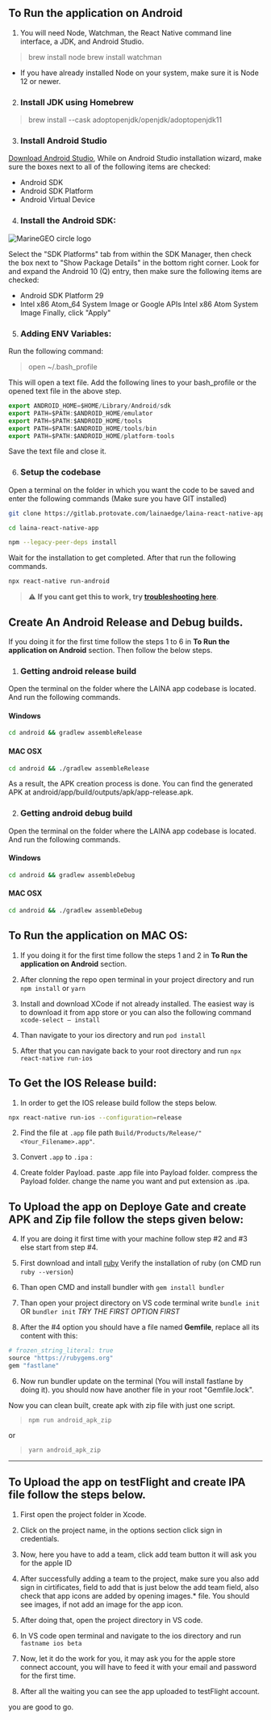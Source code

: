 
## To Run the application on Android

1. You will need Node, Watchman, the React Native command line interface, a JDK, and Android Studio.

> brew install node
> brew install watchman

- If you have already installed Node on your system, make sure it is Node 12 or newer.

2. ### Install JDK using Homebrew
> brew install --cask adoptopenjdk/openjdk/adoptopenjdk11

3. ### Install Android Studio
[Download Android Studio](https://developer.android.com/studio/index.html),  While on Android Studio installation wizard, make sure the boxes next to all of the following items are checked:

- Android SDK
- Android SDK Platform
- Android Virtual Device

4. ### Install the Android SDK:
![MarineGEO circle logo](https://reactnative.dev/assets/images/GettingStartedAndroidStudioWelcomeMacOS-cbb28b4b70c4158c1afd02ddb6b12f4a.png "MarineGEO logo")

Select the "SDK Platforms" tab from within the SDK Manager, then check the box next to "Show Package Details" in the bottom right corner. Look for and expand the Android 10 (Q) entry, then make sure the following items are checked:

- Android SDK Platform 29
- Intel x86 Atom_64 System Image or Google APIs Intel x86 Atom System Image
Finally, click "Apply"

5. ### Adding ENV Variables:
Run the following command:
> open ~/.bash_profile

This will open a text file.
Add the following lines to your bash_profile or the opened text file in the above step.
```javascript
export ANDROID_HOME=$HOME/Library/Android/sdk
export PATH=$PATH:$ANDROID_HOME/emulator
export PATH=$PATH:$ANDROID_HOME/tools
export PATH=$PATH:$ANDROID_HOME/tools/bin
export PATH=$PATH:$ANDROID_HOME/platform-tools
```
Save the text file and close it.

6. ### Setup the codebase
Open a terminal on the folder in which you want the code to be saved and enter the following commands (Make sure you have GIT installed)
```bash
git clone https://gitlab.protovate.com/lainaedge/laina-react-native-app.git
```
```bash
cd laina-react-native-app
```
```bash
npm --legacy-peer-deps install
```
Wait for the installation to get completed. After that run the following commands.

```bash
npx react-native run-android
```

> :warning: **If you cant get this to work, try [troubleshooting  here](https://reactnative.dev/docs/troubleshooting)**.

## Create An Android Release and Debug builds.
If you doing it for the first time follow the steps 1 to 6 in **To Run the application on Android** section. Then follow the below steps.

1. ### Getting android release build
Open the terminal on the folder where the LAINA app codebase is located. And run the following commands.
#### Windows
```bash
cd android && gradlew assembleRelease
```
#### MAC OSX
```bash
cd android && ./gradlew assembleRelease
```

As a result, the APK creation process is done. You can find the generated APK at android/app/build/outputs/apk/app-release.apk. 

2. ### Getting android debug build
Open the terminal on the folder where the LAINA app codebase is located. And run the following commands.
#### Windows
```bash
cd android && gradlew assembleDebug
```
#### MAC OSX
```bash
cd android && ./gradlew assembleDebug
```

## To Run the application on MAC OS:
1. If you doing it for the first time follow the steps 1 and 2 in **To Run the application on Android** section.

2. After clonning the repo open terminal in your project directory and run `npm install` or `yarn`

3. Install and download XCode if not already installed. The easiest way is to download it from app store or you can also the following command `xcode-select — install`

4. Than navigate to your ios directory and run `pod install`

5. After that you can navigate back to your root directory and run `npx react-native run-ios`

## To Get the IOS Release build:

1. In order to get the IOS release build follow the steps below.
```bash
npx react-native run-ios --configuration=release
```
2. Find the file at `.app` file path `Build/Products/Release/"<Your_Filename>.app"`.

3. Convert `.app` to `.ipa` :

4. Create folder Payload.
paste .app file into Payload folder.
compress the Payload folder.
change the name you want and put extension as .ipa.

## To Upload the app on Deploye Gate and create APK and Zip file follow the steps given below:

4. If you are doing it first time with your machine follow step #2 and #3 else start from step #4.

5. First download and intall [ruby](#https://rubyinstaller.org/downloads/)
Verify the installation of ruby (on CMD run `ruby --version`)

6. Than open CMD and install bundler with `gem install bundler`

7. Than open your project directory on VS code terminal write `bundle init` OR `bundler init` *TRY THE FIRST OPTION FIRST*

8. After the #4 option you should have a file named **Gemfile**, replace all its content with this: 
```rb
# frozen_string_literal: true
source "https://rubygems.org"
gem "fastlane"
```

6. Now run bundler update on the terminal (You will install fastlane by doing it). 
    you should now have another file in your root "Gemfile.lock".

Now you can clean built, create apk with zip file with just one script.

> `npm run android_apk_zip`

or

> `yarn android_apk_zip`

---

## To Upload the app on testFlight and create IPA file follow the steps below.

1. First open the project folder in Xcode.

2. Click on the project name, in the options section click sign in credentials.

3. Now, here you have to add a team, click add team button it will ask you for the apple ID

4. After successfully adding a team to the project, make sure you also add sign in cirtificates, field to add that is just below the add team field, also check that app icons are added by opening images.* file. You should see images, if not add an image for the app icon.

5. After doing that, open the project directory in VS code.

6. In VS code open terminal and navigate to the ios directory and run `fastname ios beta`

7. Now, let it do the work for you, it may ask you for the apple store connect account, you will have to feed it with your email and password for the first time.

8. After all the waiting you can see the app uploaded to testFlight account.

you are good to go.

